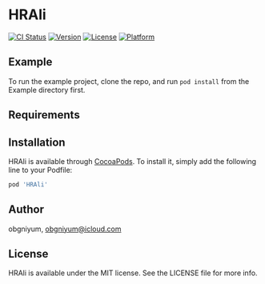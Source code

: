 # HRAli

[![CI Status](http://img.shields.io/travis/obgniyum/HRAli.svg?style=flat)](https://travis-ci.org/obgniyum/HRAli)
[![Version](https://img.shields.io/cocoapods/v/HRAli.svg?style=flat)](http://cocoapods.org/pods/HRAli)
[![License](https://img.shields.io/cocoapods/l/HRAli.svg?style=flat)](http://cocoapods.org/pods/HRAli)
[![Platform](https://img.shields.io/cocoapods/p/HRAli.svg?style=flat)](http://cocoapods.org/pods/HRAli)

## Example

To run the example project, clone the repo, and run `pod install` from the Example directory first.

## Requirements

## Installation

HRAli is available through [CocoaPods](http://cocoapods.org). To install
it, simply add the following line to your Podfile:

```ruby
pod 'HRAli'
```

## Author

obgniyum, obgniyum@icloud.com

## License

HRAli is available under the MIT license. See the LICENSE file for more info.
